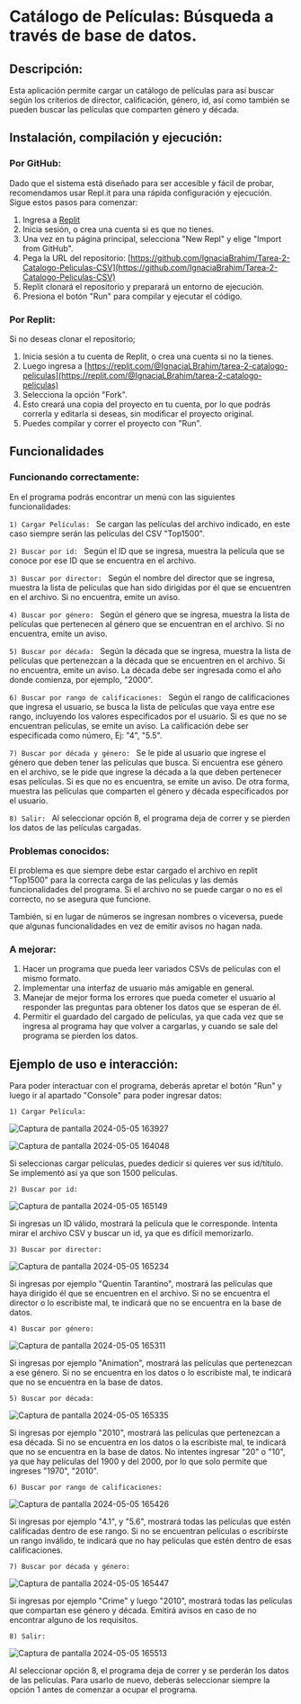 # Catálogo de Películas: Búsqueda a través de base de datos.

## Descripción:
Esta aplicación permite cargar un catálogo de películas para así buscar según los criterios de director, calificación, género, id, así como también se pueden buscar las películas que comparten género y década. 

## Instalación, compilación y ejecución:
### Por GitHub:
Dado que el sistema está diseñado para ser accesible y fácil de probar, recomendamos usar Repl.it para una rápida configuración y ejecución. Sigue estos pasos para comenzar:
1. Ingresa a [Replit](https://repl.it/)
2. Inicia sesión, o crea una cuenta si es que no tienes.
3. Una vez en tu página principal, selecciona "New Repl" y elige "Import from GitHub".
4. Pega la URL del repositorio: [https://github.com/IgnaciaBrahim/Tarea-2-Catalogo-Peliculas-CSV](https://github.com/IgnaciaBrahim/Tarea-2-Catalogo-Peliculas-CSV)
5. Replit clonará el repositorio y preparará un entorno de ejecución.
6. Presiona el botón "Run" para compilar y ejecutar el código. 

### Por Replit:
Si no deseas clonar el repositorio;
1. Inicia sesión a tu cuenta de Replit, o crea una cuenta si no la tienes.
2. Luego ingresa a [https://replit.com/@IgnaciaLBrahim/tarea-2-catalogo-peliculas](https://replit.com/@IgnaciaLBrahim/tarea-2-catalogo-peliculas)
3. Selecciona la opción "Fork".
4. Esto creará una copia del proyecto en tu cuenta, por lo que podrás correrla y editarla si deseas, sin modificar el proyecto original.
5. Puedes compilar y correr el proyecto con "Run".

## Funcionalidades

### Funcionando correctamente:
En el programa podrás encontrar un menú con las siguientes funcionalidades:  

`1) Cargar Películas: ` Se cargan las películas del archivo indicado, en este caso siempre serán las películas del CSV "Top1500". 

`2) Buscar por id: `  Según el ID que se ingresa, muestra la película que se conoce por ese ID que se encuentra en el archivo.

`3) Buscar por director: `  Según el nombre del director que se ingresa, muestra la lista de películas que han sido dirigidas por él que se encuentren en el archivo. Si no encuentra, emite un aviso.

`4) Buscar por género: ` Según el género que se ingresa, muestra la lista de películas que pertenecen al género que se encuentran en el archivo. Si no encuentra, emite un aviso.

`5) Buscar por década: ` Según la década que se ingresa, muestra la lista de películas que pertenezcan a la década que se encuentren en el archivo. Si no encuentra, emite un aviso. La década debe ser ingresada como el año donde comienza, por ejemplo, "2000".

`6) Buscar por rango de calificaciones: ` Según el rango de calificaciones que ingresa el usuario, se busca la lista de películas que vaya entre ese rango, incluyendo los valores especificados por el usuario. Si es que no se encuentran películas, se emite un aviso. La calificación debe ser especificada como número, Ej: "4", "5.5". 

`7) Buscar por década y género: ` Se le pide al usuario que ingrese el género que deben tener las películas que busca. Si encuentra ese género en el archivo, se le pide que ingrese la década a la que deben pertenecer esas películas. Si es que no es encuentra, se emite un aviso. De otra forma, muestra las películas que comparten el género y década especificados por el usuario.

`8) Salir: ` Al seleccionar opción 8, el programa deja de correr y se pierden los datos de las películas cargadas.

### Problemas conocidos:
El problema es que siempre debe estar cargado el archivo en replit "Top1500" para la correcta carga de las películas y las demás funcionalidades del programa. Si el archivo no se puede cargar o no es el correcto, no se asegura que funcione. 

También, si en lugar de números se ingresan nombres o viceversa, puede que algunas funcionalidades en vez de emitir avisos no hagan nada. 

### A mejorar:

1) Hacer un programa que pueda leer variados CSVs de películas con el mismo formato.
2) Implementar una interfaz de usuario más amigable en general.
3) Manejar de mejor forma los errores que pueda cometer el usuario al responder las preguntas para obtener los datos que se esperan de él.
4) Permitir el guardado del cargado de películas, ya que cada vez que se ingresa al programa hay que volver a cargarlas, y cuando se sale del programa se pierden los datos.

## Ejemplo de uso e interacción:
Para poder interactuar con el programa, deberás apretar el botón "Run" y luego ir al apartado "Console" para poder ingresar datos:



`1) Cargar Película: `

![Captura de pantalla 2024-05-05 163927](https://github.com/IgnaciaBrahim/Tarea-2-Catalogo-Peliculas-CSV/assets/137849174/3986b5b5-0e43-4dd0-87a9-26badcad8d0d)


![Captura de pantalla 2024-05-05 164048](https://github.com/IgnaciaBrahim/Tarea-2-Catalogo-Peliculas-CSV/assets/137849174/8fb488d5-d9c8-4b9e-9697-94a26d4974b7)


Si seleccionas cargar películas, puedes dedicir si quieres ver sus id/título. Se implementó así ya que son 1500 películas.



`2) Buscar por id: `


![Captura de pantalla 2024-05-05 165149](https://github.com/IgnaciaBrahim/Tarea-2-Catalogo-Peliculas-CSV/assets/137849174/3dd78513-9b05-4084-a97e-949bea058f29)


Si ingresas un ID válido, mostrará la película que le corresponde. Intenta mirar el archivo CSV y buscar un id, ya que es difícil memorizarlo.



`3) Buscar por director: `


![Captura de pantalla 2024-05-05 165234](https://github.com/IgnaciaBrahim/Tarea-2-Catalogo-Peliculas-CSV/assets/137849174/eb5bea89-3a3a-4f65-944d-3c66da4e881b)


Si ingresas por ejemplo "Quentin Tarantino", mostrará las películas que haya dirigido él que se encuentren en el archivo. Si no se encuentra el director o lo escribiste mal, te indicará que no se encuentra en la base de datos.



`4) Buscar por género: `


![Captura de pantalla 2024-05-05 165311](https://github.com/IgnaciaBrahim/Tarea-2-Catalogo-Peliculas-CSV/assets/137849174/d455e125-1c87-4692-8600-1fe7694a9908)


Si ingresas por ejemplo "Animation", mostrará las películas que pertenezcan a ese género. Si no se encuentra  en los datos o lo escribiste mal, te indicará que no se encuentra en la base de datos.



`5) Buscar por década: `


![Captura de pantalla 2024-05-05 165335](https://github.com/IgnaciaBrahim/Tarea-2-Catalogo-Peliculas-CSV/assets/137849174/20e27da0-4ff7-4d39-9b92-8f8619839d5b)


Si ingresas por ejemplo "2010", mostrará las películas que pertenezcan a esa década. Si no se encuentra en los datos o la escribiste mal, te indicará que no se encuentra en la base de datos. No intentes ingresar "20" o "10", ya que hay películas del 1900 y del 2000, por lo que solo permite que ingreses "1970", "2010".



`6) Buscar por rango de calificaciones: `


![Captura de pantalla 2024-05-05 165426](https://github.com/IgnaciaBrahim/Tarea-2-Catalogo-Peliculas-CSV/assets/137849174/8b23d06e-b73a-4422-b7d5-c12e2c86feb3)


Si ingresas por ejemplo "4.1", y "5.6", mostrará todas las películas que estén calificadas dentro de ese rango. Si no se encuentran películas o escribirste un rango inválido, te indicará que no hay películas que estén dentro de esas calificaciones.



`7) Buscar por década y género: `


![Captura de pantalla 2024-05-05 165447](https://github.com/IgnaciaBrahim/Tarea-2-Catalogo-Peliculas-CSV/assets/137849174/d3cffd17-2aa5-45d5-8320-38dcd9ffd5c8)


Si ingresas por ejemplo "Crime" y luego "2010", mostrará todas las películas que compartan ese género y década. Emitirá avisos en caso de no encontrar alguno de los requisitos.



`8) Salir: ` 


![Captura de pantalla 2024-05-05 165513](https://github.com/IgnaciaBrahim/Tarea-2-Catalogo-Peliculas-CSV/assets/137849174/4d601fb3-31e0-43ab-b6d6-795554065ec1)


Al seleccionar opción 8, el programa deja de correr y se perderán los datos de las películas. Para usarlo de nuevo, deberás seleccionar siempre la opción 1 antes de comenzar a ocupar el programa.


